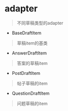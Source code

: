 # adapter
> 不同草稿类型的adapter

- BaseDraftItem
> 草稿item的基类

- AnswerDraftItem
> 答案的草稿item

- PostDraftItem
> 帖子草稿的item

- QuestionDraftItem
> 问题草稿的item
